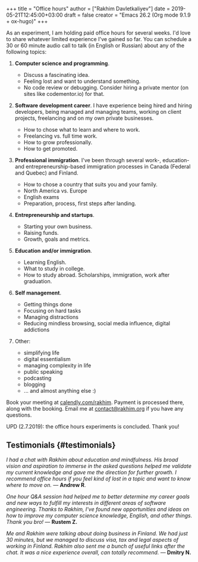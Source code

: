 +++
title = "Office hours"
author = ["Rakhim Davletkaliyev"]
date = 2019-05-21T12:45:00+03:00
draft = false
creator = "Emacs 26.2 (Org mode 9.1.9 + ox-hugo)"
+++

As an experiment, I am holding paid office hours for several weeks. I'd love to share whatever limited experience I've gained so far. You can schedule a 30 or 60 minute audio call to talk (in English or Russian) about any of the following topics:

1.  **Computer science and programming**.
    -   Discuss a fascinating idea.
    -   Feeling lost and want to understand something.
    -   No code review or debugging. Consider hiring a private mentor (on sites like codementor.io) for that.

2.  **Software development career**. I have experience being hired and hiring developers, being managed and managing teams, working on client projects, freelancing and on my own private businesses.
    -   How to chose what to learn and where to work.
    -   Freelancing vs. full time work.
    -   How to grow professionally.
    -   How to get promoted.

3.  **Professional immigration**. I've been through several work-, education- and entrepreneurship-based immigration processes in Canada (Federal and Quebec) and Finland.
    -   How to chose a country that suits you and your family.
    -   North America vs. Europe
    -   English exams
    -   Preparation, process, first steps after landing.

4.  **Entrepreneurship and startups**.
    -   Starting your own business.
    -   Raising funds.
    -   Growth, goals and metrics.

5.  **Education and/or immigration**.
    -   Learning English.
    -   What to study in college.
    -   How to study abroad. Scholarships, immigration, work after graduation.

6.  **Self management**.
    -   Getting things done
    -   Focusing on hard tasks
    -   Managing distractions
    -   Reducing mindless browsing, social media influence, digital addictions

7.  Other:
    -   simplifying life
    -   digital essentialism
    -   managing complexity in life
    -   public speaking
    -   podcasting
    -   blogging
    -   ... and almost anything else :)

Book your meeting at [calendly.com/rakhim](https://calendly.com/rakhim). Payment is processed there, along with the booking. Email me at [contact@rakhim.org](mailto:contact@rakhim.org) if you have any questions.

UPD (2.7.2019): the office hours experiments is concluded. Thank you!


## Testimonials {#testimonials}

_I had a chat with Rakhim about education and mindfulness. His broad vision and aspiration to immerse in the asked questions helped me validate my current knowledge and gave me the direction for further growth. I recommend office hours if you feel kind of lost in a topic and want to know where to move on._ — **Andrew R**.

_One hour Q&A session had helped me to better determine my career goals and new ways to fulfill my interests in different areas of software engineering. Thanks to Rakhim, I've found new opportunities and ideas on how to improve my computer science knowledge, English, and other things. Thank you bro!_ — **Rustem Z.**

_Me and Rakhim were talking about doing business in Finland. We had just 30 minutes, but we managed to discuss visa, tax and legal aspects of working in Finland. Rakhim also sent me a bunch of useful links after the chat. It was a nice experience overall, can totally recommend._ — **Dmitry N.**
